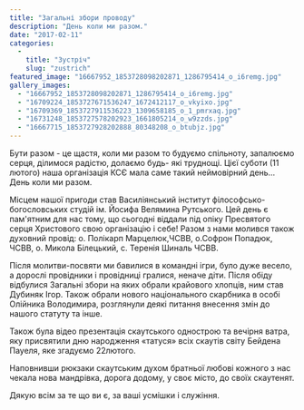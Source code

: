 ```yaml
---
title: "Загальні збори проводу"
description: "День коли ми разом."
date: "2017-02-11"
categories:
  -
    title: "Зустріч"
    slug: "zustrich"
featured_image: "16667952_1853728098202871_1286795414_o_i6remg.jpg"
gallery_images:
  - "16667952_1853728098202871_1286795414_o_i6remg.jpg"
  - "16709224_1853727671536247_1672412117_o_vkyixo.jpg"
  - "16709369_1853727911536223_1309658185_o_1_pmrxaq.jpg"
  - "16731248_1853727578202923_1661805214_o_w9zzds.jpg"
  - "16667715_1853727928202888_80348208_o_btubjz.jpg"
---
```


Бути разом - це щастя, коли ми разом то будуємо спільноту, запалюємо серця, ділимося радістю, долаємо будь- які труднощі. Цієї суботи (11 лютого) наша організація КСЄ мала саме такий неймовірний день… День коли ми разом.

Місцем нашої пригоди став Василіянський інститут філософсько-богословських студій ім. Йосифа Велямина Рутського. Цей день є пам'ятним для нас тому, що сьогодні віддали під опіку Пресвятого серця Христового свою організацію і себе! Разом з нами молився також духовний провід: о. Полікарп Марцелюк,ЧСВВ, о.Софрон Попадюк, ЧСВВ, о. Микола Білецький, с. Теренія Шиналь ЧСВВ.

Після молитви-посвяти ми бавилися в командні ігри, було дуже весело, а дорослі провідники і провідниці гралися, неначе діти. Після обіду відбулися Загальні збори на яких обрали крайового хлопців, ним став Дубиняк Ігор. Також обрали нового національного скарбника в особі Олійника Володимира, розглянули деякі питання внесення змін до нашого статуту та інше.

Також була відео презентація скаутського однострою та  вечірня ватра, яку присвятили дню народження «татуся» всіх скаутів світу  Бейдена Пауеля, яке згадуємо 22лютого.

Наповнивши рюкзаки скаутським духом братньої любові кожного з нас чекала нова мандрівка, дорога додому, у своє місто, до своїх скаутенят.

Дякую всім за те що ви є, за ваші усмішки і служіння.
